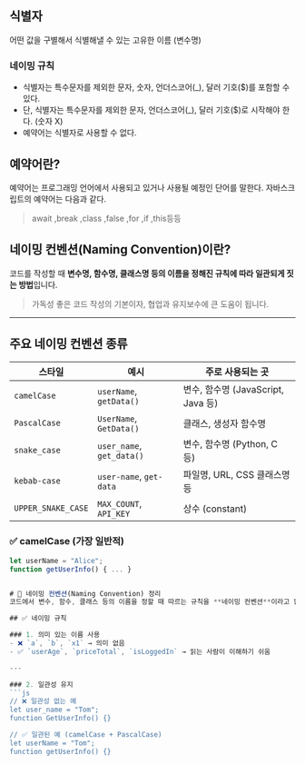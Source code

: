 ## 식별자
어떤 값을 구별해서 식별해낼 수 있는 고유한 이름 (변수명)

### 네이밍 규칙
- 식별자는 특수문자를 제외한 문자, 숫자, 언더스코어(_), 달러 기호($)를 포함할 수 있다.
- 단, 식별자는 특수문자를 제외한 문자, 언더스코어(_), 달러 기호($)로 시작해야 한다. (숫자 X)
- 예약어는 식별자로 사용할 수 없다.

## 예약어란?
예약어는 프로그래밍 언어에서 사용되고 있거나 사용될 예정인 단어를 말한다.
자바스크립트의 예약어는 다음과 같다.

>await ,break ,class ,false ,for ,if ,this등등

## 네이밍 컨벤션(Naming Convention)이란?

코드를 작성할 때 **변수명, 함수명, 클래스명 등의 이름을 정해진 규칙에 따라 일관되게 짓는 방법**입니다.

> 가독성 좋은 코드 작성의 기본이자, 협업과 유지보수에 큰 도움이 됩니다.

---

## 주요 네이밍 컨벤션 종류

| 스타일              | 예시                       | 주로 사용되는 곳                  |
|---------------------|----------------------------|-----------------------------------|
| `camelCase`         | `userName`, `getData()`    | 변수, 함수명 (JavaScript, Java 등)|
| `PascalCase`        | `UserName`, `GetData()`    | 클래스, 생성자 함수명             |
| `snake_case`        | `user_name`, `get_data()`  | 변수, 함수명 (Python, C 등)       |
| `kebab-case`        | `user-name`, `get-data`    | 파일명, URL, CSS 클래스명 등      |
| `UPPER_SNAKE_CASE`  | `MAX_COUNT`, `API_KEY`     | 상수 (constant)                   |



### ✅ camelCase (가장 일반적)
```javascript
let userName = "Alice";
function getUserInfo() { ... }


# 🧠 네이밍 컨벤션(Naming Convention) 정리
코드에서 변수, 함수, 클래스 등의 이름을 정할 때 따르는 규칙을 **네이밍 컨벤션**이라고 합니다. 일관된 네이밍을 통해 가독성, 유지보수성, 협업 효율을 높일 수 있습니다.

## ✅ 네이밍 규칙

### 1. 의미 있는 이름 사용
- ❌ `a`, `b`, `x1` → 의미 없음  
- ✅ `userAge`, `priceTotal`, `isLoggedIn` → 읽는 사람이 이해하기 쉬움

---

### 2. 일관성 유지
```js
// ❌ 일관성 없는 예
let user_name = "Tom";  
function GetUserInfo() {}

// ✅ 일관된 예 (camelCase + PascalCase)
let userName = "Tom";  
function getUserInfo() {}